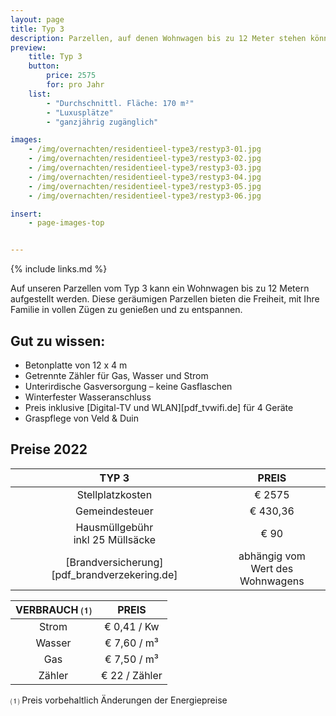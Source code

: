 ```yaml
---
layout: page
title: Typ 3
description: Parzellen, auf denen Wohnwagen bis zu 12 Meter stehen können
preview:
    title: Typ 3
    button:
        price: 2575
        for: pro Jahr
    list:
        - "Durchschnittl. Fläche: 170 m²"
        - "Luxusplätze"
        - "ganzjährig zugänglich"

images:
    - /img/overnachten/residentieel-type3/restyp3-01.jpg
    - /img/overnachten/residentieel-type3/restyp3-02.jpg
    - /img/overnachten/residentieel-type3/restyp3-03.jpg
    - /img/overnachten/residentieel-type3/restyp3-04.jpg
    - /img/overnachten/residentieel-type3/restyp3-05.jpg
    - /img/overnachten/residentieel-type3/restyp3-06.jpg

insert:
    - page-images-top


---
```


{% include links.md %}

Auf unseren Parzellen vom Typ 3 kann ein Wohnwagen bis zu 12 Metern aufgestellt werden. Diese geräumigen Parzellen bieten die Freiheit, mit Ihre Familie in vollen Zügen zu genießen und zu entspannen.

## Gut zu wissen:

- Betonplatte von 12 x 4 m
- Getrennte Zähler für Gas, Wasser und Strom
- Unterirdische Gasversorgung – keine Gasflaschen
- Winterfester Wasseranschluss
- Preis inklusive [Digital-TV und WLAN][pdf_tvwifi.de] für 4 Geräte
- Graspflege von Veld & Duin


## Preise 2022

TYP 3                                          |PREIS                               |
:---------------------------------------------:|:----------------------------------:|
Stellplatzkosten                         | € 2575        
Gemeindesteuer                                   | € 430,36
Hausmüllgebühr<br>inkl 25 Müllsäcke<br>         | € 90
 [Brandversicherung][pdf_brandverzekering.de]   | abhängig vom <br>Wert des Wohnwagens

VERBRAUCH ⑴           |PREIS          |
:--------------------:|:-------------:|
Strom                 | € 0,41 / Kw        
Wasser                | € 7,60 / m³
Gas                   | € 7,50 / m³
Zähler                | € 22 / Zähler

⑴ Preis vorbehaltlich Änderungen der Energiepreise
